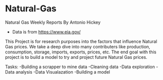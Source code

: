 # Natural-Gas
Natural Gas Weekly Reports                                                                                                                  By Antonio Hickey  


- Data is from https://www.eia.gov/

This Project is for research purposes into the factors that influence Natural Gas prices. We take a deep dive into many contributers like production, consumption, storage, imports, exports, prices, etc. The end goal with this project is to build a model to try and project future Natural Gas prices.

Tasks:                                                                                                                                      -Building a scrapper to mine data                                                                                                          -Cleaning data                                                                                                                             -Data exploration
-Data analysis 
-Data Visualazation
-Building a model
  
 

